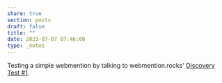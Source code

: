 ```yaml
---
share: true
section: posts
draft: false
title: ""
date: 2023-07-07 07:46:00
type: _notes
---
```


Testing a simple webmention by talking to webmention.rocks' [Discovery Test #1](https://webmention.rocks/test/1).
